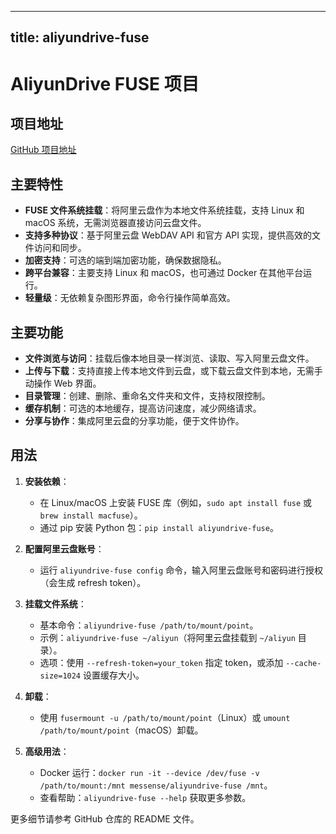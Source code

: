 
---
title: aliyundrive-fuse
---

# AliyunDrive FUSE 项目

## 项目地址
[GitHub 项目地址](https://github.com/messense/aliyundrive-fuse)

## 主要特性
- **FUSE 文件系统挂载**：将阿里云盘作为本地文件系统挂载，支持 Linux 和 macOS 系统，无需浏览器直接访问云盘文件。
- **支持多种协议**：基于阿里云盘 WebDAV API 和官方 API 实现，提供高效的文件访问和同步。
- **加密支持**：可选的端到端加密功能，确保数据隐私。
- **跨平台兼容**：主要支持 Linux 和 macOS，也可通过 Docker 在其他平台运行。
- **轻量级**：无依赖复杂图形界面，命令行操作简单高效。

## 主要功能
- **文件浏览与访问**：挂载后像本地目录一样浏览、读取、写入阿里云盘文件。
- **上传与下载**：支持直接上传本地文件到云盘，或下载云盘文件到本地，无需手动操作 Web 界面。
- **目录管理**：创建、删除、重命名文件夹和文件，支持权限控制。
- **缓存机制**：可选的本地缓存，提高访问速度，减少网络请求。
- **分享与协作**：集成阿里云盘的分享功能，便于文件协作。

## 用法
1. **安装依赖**：
   - 在 Linux/macOS 上安装 FUSE 库（例如，`sudo apt install fuse` 或 `brew install macfuse`）。
   - 通过 pip 安装 Python 包：`pip install aliyundrive-fuse`。

2. **配置阿里云盘账号**：
   - 运行 `aliyundrive-fuse config` 命令，输入阿里云盘账号和密码进行授权（会生成 refresh token）。

3. **挂载文件系统**：
   - 基本命令：`aliyundrive-fuse /path/to/mount/point`。
   - 示例：`aliyundrive-fuse ~/aliyun`（将阿里云盘挂载到 `~/aliyun` 目录）。
   - 选项：使用 `--refresh-token=your_token` 指定 token，或添加 `--cache-size=1024` 设置缓存大小。

4. **卸载**：
   - 使用 `fusermount -u /path/to/mount/point`（Linux）或 `umount /path/to/mount/point`（macOS）卸载。

5. **高级用法**：
   - Docker 运行：`docker run -it --device /dev/fuse -v /path/to/mount:/mnt messense/aliyundrive-fuse /mnt`。
   - 查看帮助：`aliyundrive-fuse --help` 获取更多参数。

更多细节请参考 GitHub 仓库的 README 文件。